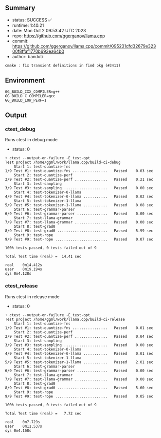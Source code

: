 ## Summary

- status:  SUCCESS ✅
- runtime: 1:40.21
- date:    Mon Oct  2 09:53:42 UTC 2023
- repo:    https://github.com/ggerganov/llama.cpp
- commit:  https://github.com/ggerganov/llama.cpp/commit/095231dfd32679e32300f8ffaf1770b693ea64b0
- author:  bandoti
```
cmake : fix transient definitions in find pkg (#3411)
```

## Environment

```
GG_BUILD_CXX_COMPILER=g++
GG_BUILD_C_COMPILER=gcc
GG_BUILD_LOW_PERF=1
```

## Output

### ctest_debug

Runs ctest in debug mode
- status: 0
```
+ ctest --output-on-failure -E test-opt
Test project /home/ggml/work/llama.cpp/build-ci-debug
    Start 1: test-quantize-fns
1/9 Test #1: test-quantize-fns ................   Passed    0.03 sec
    Start 2: test-quantize-perf
2/9 Test #2: test-quantize-perf ...............   Passed    0.21 sec
    Start 3: test-sampling
3/9 Test #3: test-sampling ....................   Passed    0.00 sec
    Start 4: test-tokenizer-0-llama
4/9 Test #4: test-tokenizer-0-llama ...........   Passed    0.02 sec
    Start 5: test-tokenizer-1-llama
5/9 Test #5: test-tokenizer-1-llama ...........   Passed    8.08 sec
    Start 6: test-grammar-parser
6/9 Test #6: test-grammar-parser ..............   Passed    0.00 sec
    Start 7: test-llama-grammar
7/9 Test #7: test-llama-grammar ...............   Passed    0.00 sec
    Start 8: test-grad0
8/9 Test #8: test-grad0 .......................   Passed    5.99 sec
    Start 9: test-rope
9/9 Test #9: test-rope ........................   Passed    0.07 sec

100% tests passed, 0 tests failed out of 9

Total Test time (real) =  14.41 sec

real	0m14.412s
user	0m19.194s
sys	0m4.128s
```

### ctest_release

Runs ctest in release mode
- status: 0
```
+ ctest --output-on-failure -E test-opt
Test project /home/ggml/work/llama.cpp/build-ci-release
    Start 1: test-quantize-fns
1/9 Test #1: test-quantize-fns ................   Passed    0.01 sec
    Start 2: test-quantize-perf
2/9 Test #2: test-quantize-perf ...............   Passed    0.04 sec
    Start 3: test-sampling
3/9 Test #3: test-sampling ....................   Passed    0.00 sec
    Start 4: test-tokenizer-0-llama
4/9 Test #4: test-tokenizer-0-llama ...........   Passed    0.01 sec
    Start 5: test-tokenizer-1-llama
5/9 Test #5: test-tokenizer-1-llama ...........   Passed    2.01 sec
    Start 6: test-grammar-parser
6/9 Test #6: test-grammar-parser ..............   Passed    0.00 sec
    Start 7: test-llama-grammar
7/9 Test #7: test-llama-grammar ...............   Passed    0.00 sec
    Start 8: test-grad0
8/9 Test #8: test-grad0 .......................   Passed    5.60 sec
    Start 9: test-rope
9/9 Test #9: test-rope ........................   Passed    0.05 sec

100% tests passed, 0 tests failed out of 9

Total Test time (real) =   7.72 sec

real	0m7.729s
user	0m11.537s
sys	0m4.168s
```
